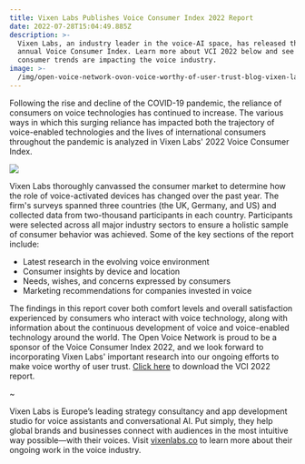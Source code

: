 ```yaml
---
title: Vixen Labs Publishes Voice Consumer Index 2022 Report
date: 2022-07-28T15:04:49.885Z
description: >-
  Vixen Labs, an industry leader in the voice-AI space, has released their
  annual Voice Consumer Index. Learn more about VCI 2022 below and see what
  consumer trends are impacting the voice industry.
image: >-
  /img/open-voice-network-ovon-voice-worthy-of-user-trust-blog-vixen-labs-publishes-voice-consumer-index-2022-report.png
---
```

Following the rise and decline of the COVID-19 pandemic, the reliance of consumers on voice technologies has continued to increase. The various ways in which this surging reliance has impacted both the trajectory of voice-enabled technologies and the lives of international consumers throughout the pandemic is analyzed in Vixen Labs' 2022 Voice Consumer Index.

<a href="https://vixenlabs.co/download-the-voice-consumer-index-2022" target="_blank">
  <img src="/img/download-the-report.png" tutorial">
</a>

Vixen Labs thoroughly canvassed the consumer market to determine how the role of voice-activated devices has changed over the past year. The firm's surveys spanned three countries (the UK, Germany, and US) and collected data from two-thousand participants in each country. Participants were selected across all major industry sectors to ensure a holistic sample of consumer behavior was achieved. Some of the key sections of the report include:

* Latest research in the evolving voice environment
* Consumer insights by device and location
* Needs, wishes, and concerns expressed by consumers
* Marketing recommendations for companies invested in voice

The findings in this report cover both comfort levels and overall satisfaction experienced by consumers who interact with voice technology, along with information about the continuous development of voice and voice-enabled technology around the world. The Open Voice Network is proud to be a sponsor of the Voice Consumer Index 2022, and we look forward to incorporating Vixen Labs' important research into our ongoing efforts to make voice worthy of user trust. <a href="https://vixenlabs.co/download-the-voice-consumer-index-2022" target="_blank">Click here</a> to download the VCI 2022 report.

~

Vixen Labs is Europe’s leading strategy consultancy and app development studio for voice assistants and conversational AI. Put simply, they help global brands and businesses connect with audiences in the most intuitive way possible—with their voices. Visit <a href="https://vixenlabs.co/" target="_blank">vixenlabs.co</a> to learn more about their ongoing work in the voice industry.
